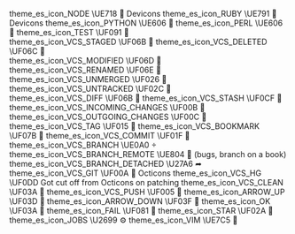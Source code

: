 theme_es_icon_NODE                	\UE718	 Devicons
theme_es_icon_RUBY                	\UE791	 Devicons
theme_es_icon_PYTHON              	\UE606	
theme_es_icon_PERL                	\UE606	
theme_es_icon_TEST                	\UF091		
theme_es_icon_VCS_STAGED          	\UF06B	
theme_es_icon_VCS_DELETED         	\UF06C		
theme_es_icon_VCS_MODIFIED        	\UF06D	                    
theme_es_icon_VCS_RENAMED         	\UF06E		
theme_es_icon_VCS_UNMERGED        	\UF026	                    
theme_es_icon_VCS_UNTRACKED       	\UF02C	                    
theme_es_icon_VCS_DIFF            	\UF06B	
theme_es_icon_VCS_STASH           	\UF0CF	 
theme_es_icon_VCS_INCOMING_CHANGES	\UF00B	
theme_es_icon_VCS_OUTGOING_CHANGES	\UF00C	
theme_es_icon_VCS_TAG             	\UF015	
theme_es_icon_VCS_BOOKMARK        	\UF07B	
theme_es_icon_VCS_COMMIT          	\UF01F	
theme_es_icon_VCS_BRANCH          	\UE0A0	
theme_es_icon_VCS_BRANCH_REMOTE   	\UE804	 (bugs, branch on a book)
theme_es_icon_VCS_BRANCH_DETACHED 	\U27A6	➦
theme_es_icon_VCS_GIT             	\UF00A	 Octicons
theme_es_icon_VCS_HG              	\UF0DD	Got cut off from Octicons on patching
theme_es_icon_VCS_CLEAN           	\UF03A	
theme_es_icon_VCS_PUSH            	\UF005	
theme_es_icon_ARROW_UP            	\UF03D	
theme_es_icon_ARROW_DOWN          	\UF03F	
theme_es_icon_OK                  	\UF03A	
theme_es_icon_FAIL                	\UF081	
theme_es_icon_STAR                	\UF02A	
theme_es_icon_JOBS                	\U2699	⚙
theme_es_icon_VIM                 	\UE7C5	

